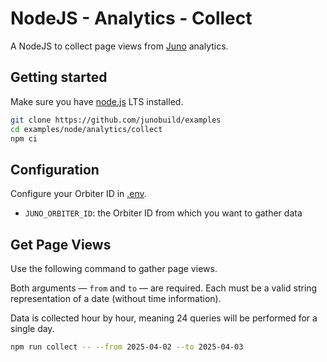 # NodeJS - Analytics - Collect

A NodeJS to collect page views from [Juno](https://juno.build) analytics.

## Getting started

Make sure you have [node.js](https://nodejs.org) LTS installed.

```bash
git clone https://github.com/junobuild/examples
cd examples/node/analytics/collect
npm ci
```

## Configuration

Configure your Orbiter ID in [.env](.env).

- `JUNO_ORBITER_ID`: the Orbiter ID from which you want to gather data

## Get Page Views

Use the following command to gather page views.

Both arguments — `from` and `to` — are required. Each must be a valid string representation of a date (without time information).

Data is collected hour by hour, meaning 24 queries will be performed for a single day.

```bash
npm run collect -- --from 2025-04-02 --to 2025-04-03
```
